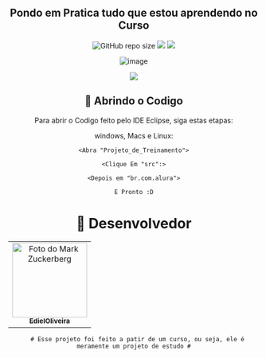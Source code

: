 <h2 align="center"> Pondo em Pratica tudo que estou aprendendo no Curso</h2>

<div align="center">

![GitHub repo size](https://img.shields.io/github/repo-size/EdielOliveira/Praticas_Projeto?style=for-the-badge)
<img src="http://img.shields.io/static/v1?label=LINGUAGEM&message=%20JAVA&color=B07219&style=for-the-badge">
<img src="http://img.shields.io/static/v1?label=PLATAFORMA&message=%20ECLIPSE&color=FF7F27&style=for-the-badge">

</div>
<div align="center">

![image](http://www.unow.com.br/emDesenvolvimento.gif)

<img src="http://img.shields.io/static/v1?label=STATUS&message=%20EMANDAMENTO&color=BLUE&style=for-the-badge"/>

</div>

<div align="center">

## 🚀 Abrindo o Codigo

Para abrir o Codigo feito pelo IDE Eclipse, siga estas etapas:

windows, Macs e Linux:
```
<Abra "Projeto_de_Treinamento">
```
```
<Clique Em "src":>
```
```
<Depois em "br.com.alura">
```
```
E Pronto :D
```

<h1 style: align="center">🤝 Desenvolvedor</h1>

<table style: align="center">
    <td align="center">
      <a href="#">
        <img src="https://avatars.githubusercontent.com/u/113260177?s=400&u=347f2b3ae130a0f7c84f0946b4278cd2581e8b16&v=4" width="150px;" alt="Foto do Mark Zuckerberg"/><br>
        <sub>
          <b>EdielOliveira</b>
        </sub>
      </a>
    </td>   
    </table>
    
      # Esse projeto foi feito a patir de um curso, ou seja, ele é meramente um projeto de estudo #
